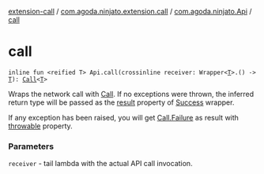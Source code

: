 [extension-call](../../index.md) / [com.agoda.ninjato.extension.call](../index.md) / [com.agoda.ninjato.Api](index.md) / [call](./call.md)

# call

`inline fun <reified T> Api.call(crossinline receiver: Wrapper<`[`T`](call.md#T)`>.() -> `[`T`](call.md#T)`): `[`Call`](../-call/index.md)`<`[`T`](call.md#T)`>`

Wraps the network call with [Call](../-call/index.md). If no exceptions were thrown, the inferred return type will be
passed as the [result](../-call/-success/result.md) property of [Success](../-call/-success/index.md) wrapper.

If any exception has been raised, you will get [Call.Failure](../-call/-failure/index.md) as result with [throwable](../-call/-failure/throwable.md) property.

### Parameters

`receiver` - tail lambda with the actual API call invocation.